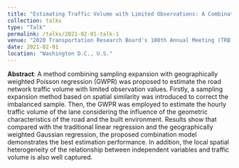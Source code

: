 ```yaml
---
title: "Estimating Traffic Volume with Limited Observations: A Combination of Sampling Expansion and Geographically Weighted Poisson Regression"
collection: talks
type: "Talk"
permalink: /talks/2021-02-01-talk-1
venue: "2020 Transportation Research Board's 100th Annual Meeting (TRB)"
date: 2021-02-01
location: "Washington D.C., U.S."
---
```

**Abstract**: A method combining sampling expansion with geographically weighted Poisson regression (GWPR) was proposed to estimate the road network traffic volume with limited observation values. Firstly, a sampling expansion method based on spatial similarity was introduced to correct the imbalanced sample. Then, the GWPR was employed to estimate the hourly traffic volume of the lane considering the influence of the geometric characteristics of the road and the built environment. Results show that compared with the traditional linear regression and the geographically weighted Gaussian regression, the proposed combination model demonstrates the best estimation performance. In addition, the local spatial heterogeneity of the relationship between independent variables and traffic volume is also well captured.